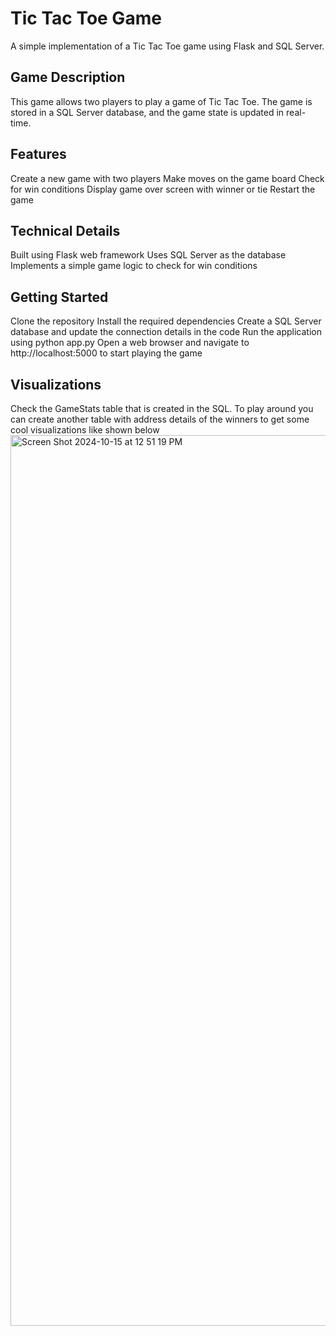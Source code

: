 # Tic Tac Toe Game
A simple implementation of a Tic Tac Toe game using Flask and SQL Server.

## Game Description
This game allows two players to play a game of Tic Tac Toe. The game is stored in a SQL Server database, and the game state is updated in real-time.

## Features
Create a new game with two players
Make moves on the game board
Check for win conditions
Display game over screen with winner or tie
Restart the game

## Technical Details
Built using Flask web framework
Uses SQL Server as the database
Implements a simple game logic to check for win conditions

## Getting Started
Clone the repository
Install the required dependencies
Create a SQL Server database and update the connection details in the code
Run the application using python app.py
Open a web browser and navigate to http://localhost:5000 to start playing the game

## Visualizations
Check the GameStats table that is created in the SQL. To play around you can create another table with address details of the winners to get some cool visualizations like shown below
<img width="1425" alt="Screen Shot 2024-10-15 at 12 51 19 PM" src="https://github.com/user-attachments/assets/67d3d986-d776-4f3b-bd28-3ab863e12c2c">

